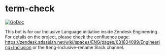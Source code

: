 # term-check
[![GoDoc](https://img.shields.io/badge/godoc-reference-blue.svg)](https://godoc.org/github.com/ragurney/term-check)

This bot is for our Inclusive Language initiative inside Zendesk Engineering. For details on the project, please check the confluence page: https://zendesk.atlassian.net/wiki/spaces/ENG/pages/631834099/Engineering+Inclusion or the #eng-inclusive-rename Slack channel.
